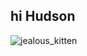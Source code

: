 ## hi Hudson

![jealous_kitten](https://github.com/hudsongregorylorfing/.github/assets/59704103/76b256f7-729e-436d-a6d9-2ba45066fa7a)
